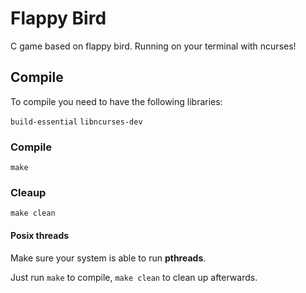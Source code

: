 # Flappy Bird
C game based on flappy bird. Running on your terminal with ncurses!

## Compile
To compile you need to have the following libraries:

`build-essential` `libncurses-dev`

### Compile
`make`

### Cleaup
`make clean`

#### Posix threads
Make sure your system is able to run **pthreads**.

Just run `make` to compile, `make clean` to clean up afterwards.

